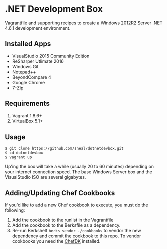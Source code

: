 # .NET Development Box

Vagrantfile and supporting recipes to create a Windows 2012R2 Server .NET 4.6.1 development environment.

## Installed Apps

- VisualStudio 2015 Community Edition
- ReSharper Utlimate 2016
- Windows Git
- Notepad++
- BeyondCompare 4
- Google Chrome
- 7-Zip

## Requirements

1. Vagrant 1.8.6+
2. VirtualBox 5.1+

## Usage

```
$ git clone https://github.com/sneal/dotnetdevbox.git
$ cd dotnetdevbox
$ vagrant up
```

Up'ing the box will take a while (usually 20 to 60 minutes) depending on your internet connection speed. The base Windows Server box and the VisualStudio ISO are several gigabytes.

## Adding/Updating Chef Cookbooks

If you'd like to add a new Chef cookbook to execute, you must do the following:

1. Add the cookbook to the runlist in the Vagrantfile
2. Add the cookbook to the Berksfile as a dependency.
3. Re-run Berkshelf `berks vendor ./cookbooks` to vendor the new dependency and commit the cookbook to this repo. To vendor cookbooks you need the [ChefDK](https://downloads.chef.io/chef-dk/) installed.
